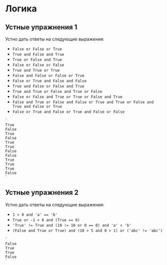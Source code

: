 # Логика

## Устные упражнения 1
Устно дать ответы на следующие выражения:
- `False or False or True`
- `True and False and True`
- `True or False and True`
- `False or False or False`
- `True and True or True`
- `False and False or False or True`
- `False or True and False and False`
- `True and False or False and True`
- `True and True or False and True or False`
- `False or False and True or True or False and True`
- `False and True or False and False or True and True or False and True and False or True`
- `False or True and False or True and False or False`

````{toggle}
`
True 
False 
True 
False 
True 
True 
False 
False 
True 
True 
True 
False 
`
````

## Устные упражнения 2
Устно дать ответы на следующие выражения:
- `1 > 0 and 'a' == 'b'`
- `True or -1 < 8 and (True == 0)`
- `'True' != True and (10 != 10 or 0 == 0) and 'a' < 'b'`
- `(False and True or True) and (10 > 5 and 0 > 1) or ('abc' != 'abc')`

````{toggle}
`
False 
True 
True 
False 
`
````